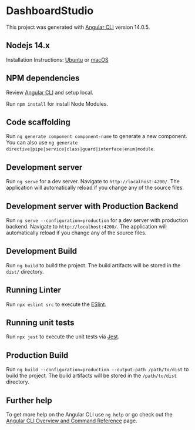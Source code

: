 # DashboardStudio

This project was generated with [Angular CLI](https://angular.io/guide/setup-local) version 14.0.5. 

## Nodejs 14.x

Installation Instructions: [Ubuntu](https://computingforgeeks.com/install-node-js-14-on-ubuntu-debian-linux/) or [macOS](https://nodejs.org/download/release/v14.20.0/node-v14.20.0.pkg)

## NPM dependencies

Review [Angular CLI](https://angular.io/guide/setup-local) and setup local.

Run `npm install` for install Node Modules.

## Code scaffolding

Run `ng generate component component-name` to generate a new component. You can also use `ng generate directive|pipe|service|class|guard|interface|enum|module`.

## Development server

Run `ng serve` for a dev server. Navigate to `http://localhost:4200/`. The application will automatically reload if you change any of the source files.

## Development server with Production Backend

Run `ng serve --configuration=production` for a dev server with production backend. Navigate to `http://localhost:4200/`. The application will automatically reload if you change any of the source files.

## Development Build

Run `ng build` to build the project. The build artifacts will be stored in the `dist/` directory.

## Running Linter

Run `npx eslint src` to execute the  [ESlint](https://typescript-eslint.io/docs/).

## Running unit tests

Run `npx jest` to execute the unit tests via [Jest](https://jestjs.io/).

## Production Build

Run `ng build --configuration=production --output-path /path/to/dist` to build the project. The build artifacts will be stored in the `/path/to/dist` directory.

## Further help

To get more help on the Angular CLI use `ng help` or go check out the [Angular CLI Overview and Command Reference](https://angular.io/cli) page.
